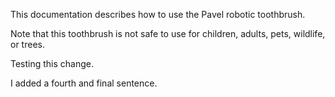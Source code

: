 This documentation describes how to use the Pavel robotic toothbrush.

Note that this toothbrush is not safe to use for children, adults, pets, wildlife, or trees.

Testing this change.

I added a fourth and final sentence.
